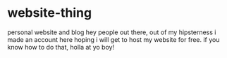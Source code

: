 # website-thing
personal website and blog
hey people out there, out of my hipsterness i made an account here hoping i will get to host my website for free.
if you know how to do that, holla at yo boy!
